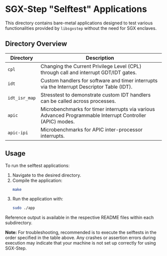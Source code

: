 # SGX-Step "Selftest" Applications

This directory contains bare-metal applications designed to test various functionalities provided by `libsgxstep` without the need for SGX enclaves.

## Directory Overview

| Directory  | Description                                                                                               |
|------------|-----------------------------------------------------------------------------------------------------------|
| `cpl`      | Changing the Current Privilege Level (CPL) through call and interrupt GDT/IDT gates.                      |
| `idt`      | Custom handlers for software and timer interrupts via the Interrupt Descriptor Table (IDT).               |
| `idt_isr_map` | Stresstest to demonstrate custom IDT handlers can be called across processes.                          |
| `apic`     | Microbenchmarks for timer interrupts via various Advanced Programmable Interrupt Controller (APIC) modes. |
| `apic-ipi` | Microbenchmarks for APIC inter-processor interrupts.                                                      |

## Usage

To run the selftest applications:

1. Navigate to the desired directory.
2. Compile the application:
   ```bash
   make
   ```
3. Run the application with:
   ```bash
   sudo ./app
   ```

Reference output is available in the respective README files within each subdirectory.

**Note:** For troubleshooting, recommended is to execute the selftests in the order specified in the table above. Any crashes or assertion errors during execution may indicate that your machine is not set up correctly for using SGX-Step.

